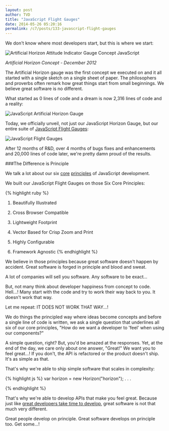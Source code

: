 ```yaml
---
layout: post
author: TVD
title: "JavaScript Flight Gauges"
date: 2014-05-26 05:20:16
permalink: /c7/posts/133-javascript-flight-gauges
---
```


We don't know where most developers start, but this is where we start:

<img src="https://techoctave.com/c7/static/artificial_horizon_gauge.png" alt="Artificial Horizon Attitude Indicator Gauge Concept JavaScript"/>

*Artificial Horizon Concept - December 2012*

The Artificial Horizon gauge was the first concept we executed on and it all started with a single sketch on a single sheet of paper. The philosophers and proverbs often remark how great things start from small beginnings. We believe great software is no different.

What started as 0 lines of code and a dream is now 2,316 lines of code and a reality:

<img src="http://techoctave.com/images/artificial-horizon-attitude-indicator.png" alt="JavaScript Artificial Horizon Gauge"/>

Today, we officially unveil, not just our JavaScript Horizon Gauge, but our entire suite of [JavaScript Flight Gauges][1]:

<img src="http://techoctave.com/images/flight_gauges_six.png" alt="JavaScript Flight Gauges"/>

After 12 months of R&D, over 4 months of bugs fixes and enhancements and 20,000 lines of code later, we're pretty damn proud of the results.

###The Difference is Principle

We talk a lot about our six [core][2] [principles][3] of JavaScript development.

We built our JavaScript Flight Gauges on those Six Core Principles:

{% highlight ruby %}
1. Beautifully Illustrated

2. Cross Browser Compatible

3. Lightweight Footprint

4. Vector Based for Crisp Zoom and Print

5. Highly Configurable

6. Framework Agnostic
{% endhighlight %}

We believe in those principles because great software doesn't happen by accident. Great software is forged in principle and blood and sweat. 

A lot of companies will sell you software. Any software to be exact...

But, not many think about developer happiness from concept to code. Hell...! Many start with the code and try to work their way back to you. It doesn't work that way.

Let me repeat: IT DOES NOT WORK THAT WAY...!

We do things the principled way where ideas become concepts and before a single line of code is written, we ask a single question that underlines all six of our core principles, "How do we want a developer to 'feel' when using our components?"

A simple question, right? But, you'd be amazed at the responses. Yet, at the end of the day, we care only about one answer, "Great!" We want you to feel great...! If you don't, the API is refactored or the product doesn't ship. It's as simple as that.

That's why we're able to ship simple software that scales in complexity:

{% highlight js %}
var horizon = new Horizon("horizon");
. . .
<div id="horizon"></div>
{% endhighlight %}

That's why we're able to develop APIs that make you feel great. Because just like [great developers take time to develop][4], great software is not that much very different.

Great people develop on principle. Great software develops on principle too. Get some...!


  [1]: http://techoctave.com/simulation
  [2]: https://techoctave.com/posts/17-jquery-dashboard-gauges-using-raphael-xhtml-and-css
  [3]: https://techoctave.com/posts/66-beautiful-cross-browser-javascript-dashboard-charts
  [4]: https://techoctave.com/posts/57-hustle-and-code
